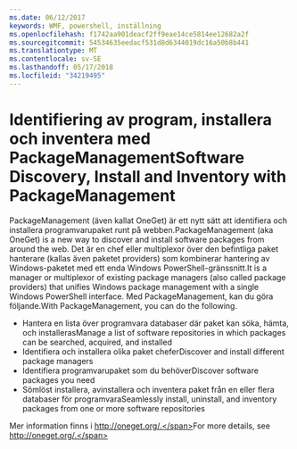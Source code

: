 ```yaml
---
ms.date: 06/12/2017
keywords: WMF, powershell, inställning
ms.openlocfilehash: f1742aa901deacf2ff9eae14ce5814ee12682a2f
ms.sourcegitcommit: 54534635eedacf531d8d6344019dc16a50b8b441
ms.translationtype: MT
ms.contentlocale: sv-SE
ms.lasthandoff: 05/17/2018
ms.locfileid: "34219495"
---
```

# <a name="software-discovery-install-and-inventory-with-packagemanagement"></a><span data-ttu-id="6d84f-102">Identifiering av program, installera och inventera med PackageManagement</span><span class="sxs-lookup"><span data-stu-id="6d84f-102">Software Discovery, Install and Inventory with PackageManagement</span></span>

<span data-ttu-id="6d84f-103">PackageManagement (även kallat OneGet) är ett nytt sätt att identifiera och installera programvarupaket runt på webben.</span><span class="sxs-lookup"><span data-stu-id="6d84f-103">PackageManagement (aka OneGet) is a new way to discover and install software packages from around the web.</span></span> <span data-ttu-id="6d84f-104">Det är en chef eller multiplexor över den befintliga paket hanterare (kallas även paketet providers) som kombinerar hantering av Windows-paketet med ett enda Windows PowerShell-gränssnitt.</span><span class="sxs-lookup"><span data-stu-id="6d84f-104">It is a manager or multiplexor of existing package managers (also called package providers) that unifies Windows package management with a single Windows PowerShell interface.</span></span> <span data-ttu-id="6d84f-105">Med PackageManagement, kan du göra följande.</span><span class="sxs-lookup"><span data-stu-id="6d84f-105">With PackageManagement, you can do the following.</span></span>

-   <span data-ttu-id="6d84f-106">Hantera en lista över programvara databaser där paket kan söka, hämta, och installeras</span><span class="sxs-lookup"><span data-stu-id="6d84f-106">Manage a list of software repositories in which packages can be searched, acquired, and installed</span></span>
-   <span data-ttu-id="6d84f-107">Identifiera och installera olika paket chefer</span><span class="sxs-lookup"><span data-stu-id="6d84f-107">Discover and install different package managers</span></span>
-   <span data-ttu-id="6d84f-108">Identifiera programvarupaket som du behöver</span><span class="sxs-lookup"><span data-stu-id="6d84f-108">Discover software packages you need</span></span>
-   <span data-ttu-id="6d84f-109">Sömlöst installera, avinstallera och inventera paket från en eller flera databaser för programvara</span><span class="sxs-lookup"><span data-stu-id="6d84f-109">Seamlessly install, uninstall, and inventory packages from one or more software repositories</span></span>

<span data-ttu-id="6d84f-110">Mer information finns i http://oneget.org/.</span><span class="sxs-lookup"><span data-stu-id="6d84f-110">For more details, see http://oneget.org/.</span></span>
